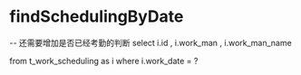 findSchedulingByDate
===
-- 还需要增加是否已经考勤的判断
select 
	i.id 
,	i.work_man 
,	i.work_man_name 

from t_work_scheduling as i where i.work_date = ? 